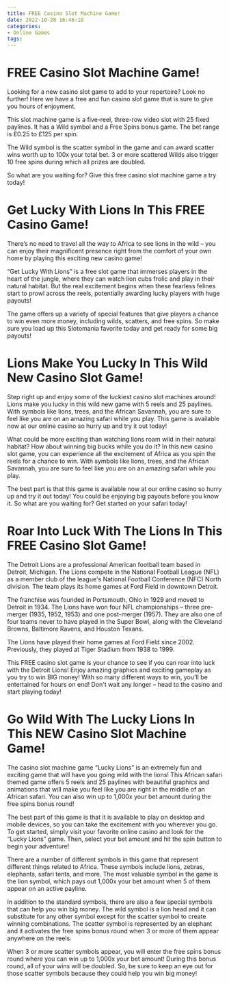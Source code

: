 ```yaml
---
title: FREE Casino Slot Machine Game!
date: 2022-10-28 16:46:10
categories:
- Online Games
tags:
---
```



#  FREE Casino Slot Machine Game!

Looking for a new casino slot game to add to your repertoire? Look no further! Here we have a free and fun casino slot game that is sure to give you hours of enjoyment.

This slot machine game is a five-reel, three-row video slot with 25 fixed paylines. It has a Wild symbol and a Free Spins bonus game. The bet range is £0.25 to £125 per spin.

The Wild symbol is the scatter symbol in the game and can award scatter wins worth up to 100x your total bet. 3 or more scattered Wilds also trigger 10 free spins during which all prizes are doubled.

 So what are you waiting for? Give this free casino slot machine game a try today!

#  Get Lucky With Lions In This FREE Casino Game!

There’s no need to travel all the way to Africa to see lions in the wild – you can enjoy their magnificent presence right from the comfort of your own home by playing this exciting new casino game!

“Get Lucky With Lions” is a free slot game that immerses players in the heart of the jungle, where they can watch lion cubs frolic and play in their natural habitat. But the real excitement begins when these fearless felines start to prowl across the reels, potentially awarding lucky players with huge payouts!

The game offers up a variety of special features that give players a chance to win even more money, including wilds, scatters, and free spins. So make sure you load up this Slotomania favorite today and get ready for some big payouts!

#  Lions Make You Lucky In This Wild New Casino Slot Game!

Step right up and enjoy some of the luckiest casino slot machines around! Lions make you lucky in this wild new game with 5 reels and 25 paylines. With symbols like lions, trees, and the African Savannah, you are sure to feel like you are on an amazing safari while you play. This game is available now at our online casino so hurry up and try it out today!

What could be more exciting than watching lions roam wild in their natural habitat? How about winning big bucks while you do it? In this new casino slot game, you can experience all the excitement of Africa as you spin the reels for a chance to win. With symbols like lions, trees, and the African Savannah, you are sure to feel like you are on an amazing safari while you play.

The best part is that this game is available now at our online casino so hurry up and try it out today! You could be enjoying big payouts before you know it. So what are you waiting for? Get started on your safari today!

#  Roar Into Luck With The Lions In This FREE Casino Slot Game!

The Detroit Lions are a professional American football team based in Detroit, Michigan. The Lions compete in the National Football League (NFL) as a member club of the league's National Football Conference (NFC) North division. The team plays its home games at Ford Field in downtown Detroit.

The franchise was founded in Portsmouth, Ohio in 1929 and moved to Detroit in 1934. The Lions have won four NFL championships – three pre-merger (1935, 1952, 1953) and one post-merger (1957). They are also one of four teams never to have played in the Super Bowl, along with the Cleveland Browns, Baltimore Ravens, and Houston Texans.

The Lions have played their home games at Ford Field since 2002. Previously, they played at Tiger Stadium from 1938 to 1999.

This FREE casino slot game is your chance to see if you can roar into luck with the Detroit Lions! Enjoy amazing graphics and exciting gameplay as you try to win BIG money! With so many different ways to win, you'll be entertained for hours on end! Don't wait any longer – head to the casino and start playing today!

#  Go Wild With The Lucky Lions In This NEW Casino Slot Machine Game!

The casino slot machine game “Lucky Lions” is an extremely fun and exciting game that will have you going wild with the lions! This African safari themed game offers 5 reels and 25 paylines with beautiful graphics and animations that will make you feel like you are right in the middle of an African safari. You can also win up to 1,000x your bet amount during the free spins bonus round!

The best part of this game is that it is available to play on desktop and mobile devices, so you can take the excitement with you wherever you go. To get started, simply visit your favorite online casino and look for the “Lucky Lions” game. Then, select your bet amount and hit the spin button to begin your adventure!

There are a number of different symbols in this game that represent different things related to Africa. These symbols include lions, zebras, elephants, safari tents, and more. The most valuable symbol in the game is the lion symbol, which pays out 1,000x your bet amount when 5 of them appear on an active payline.

In addition to the standard symbols, there are also a few special symbols that can help you win big money. The wild symbol is a lion head and it can substitute for any other symbol except for the scatter symbol to create winning combinations. The scatter symbol is represented by an elephant and it activates the free spins bonus round when 3 or more of them appear anywhere on the reels.

When 3 or more scatter symbols appear, you will enter the free spins bonus round where you can win up to 1,000x your bet amount! During this bonus round, all of your wins will be doubled. So, be sure to keep an eye out for those scatter symbols because they could help you win big money!